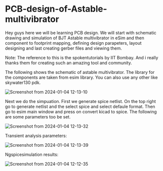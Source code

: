 # PCB-design-of-Astable-multivibrator  
Hey guys here we will be learning PCB design. We will start with schematic drawing and simulation of BJT Astable multivibrator in eSim and then component to footprint mapping, defining design parapeters, layout designing and last creating gerber files and viewing them.

Note: The reference to this is the spokentutorials by IIT Bombay. And i really thanks them for creating such an amazing tool and community.  

The following shows the schematic of astable multivibrator. The library for the components are taken from esim library. You can also use any other like skywater130 pdk.  

![Screenshot from 2024-01-04 12-13-10](https://github.com/Avs-Bharguav/PCB-design-of-Astable-multivibrator/assets/130825917/b1b7b612-09c9-43c5-a5f8-69b5e6bcaaaa)  

Next we do the simpuation. First we generate spice netlist. On the top right go to generate netlist and the select spice and select defaule format. Then go to esim main window and press on convert kicad to spice. The following are some parameters too be set.  

![Screenshot from 2024-01-04 12-13-32](https://github.com/Avs-Bharguav/PCB-design-of-Astable-multivibrator/assets/130825917/9984fdee-c826-4202-bc56-760c040f04a1)

Transient analysis parameters:

![Screenshot from 2024-01-04 12-13-39](https://github.com/Avs-Bharguav/PCB-design-of-Astable-multivibrator/assets/130825917/1d77d6ad-d160-4d48-b45a-7348bcc9d418)

Ngspicesimulation results:

![Screenshot from 2024-01-04 12-12-35](https://github.com/Avs-Bharguav/PCB-design-of-Astable-multivibrator/assets/130825917/2b5b1f3b-4d04-435f-a3ef-9b6db67e278a)
